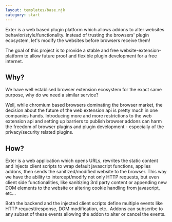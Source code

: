 ```yaml
---
layout: templates/base.njk
category: start
---
```


Exter is a web based plugin platform which allows addons to alter websites behavior/style/functionality.
Instead of trusting the browsers' plugin ecosystem, let's modify the websites before browsers receive them!

The goal of this project is to provide a stable and free website-extension-platform to allow future proof and flexible plugin development for a free internet.


## Why?

We have well establised browser extension ecosystem for the exact same purpose, why do we need a similar service?

Well, while chromium based browsers dominating the browser market, the decision about the future of the web extension api is pretty much in one companies hands.
Introducing more and more restrictions to the web extension api and setting up barriers to publish browser addons can harm the freedom of browser plugins and plugin development - especially of the privacy/security related plugins.


## How?

Exter is a web application which opens URLs, rewrites the static content and injects client scripts to wrap default javascript functions, applies addons, then sends the sanitized/modified website to the browser.
This way we have the ability to intercept/modify not only HTTP requests, but even client side functionalities, like sanitizing 3rd party content or appending new DOM elements to the website or altering cookie handling from javascript, etc...

Both the backend and the injected client scripts define multiple events like HTTP request/response, DOM modification, etc.. Addons can subscribe to any subset of these events allowing the addon to alter or cancel the events.
